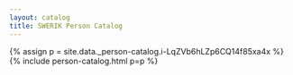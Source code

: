 ```yaml
---
layout: catalog
title: SWERIK Person Catalog
---
```

{% assign p = site.data._person-catalog.i-LqZVb6hLZp6CQ14f85xa4x %}
{% include person-catalog.html p=p %}


